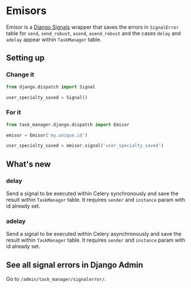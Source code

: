 # Emisors

Emisor is a [Django Signals](https://docs.djangoproject.com/en/5.0/topics/signals/) wrapper that saves the errors in `SignalError` table for `send`, `send_robust`, `asend`, `asend_robust` and the cases `delay` and `adelay` appear within `TaskManager` table.

## Setting up

### Change it

```py
from django.dispatch import Signal

user_specialty_saved = Signal()
```

### For it

```py
from task_manager.django.dispatch import Emisor

emisor = Emisor('my.unique.id')

user_specialty_saved = emisor.signal('user_specialty_saved')
```

## What's new

### delay

Send a signal to be executed within Celery synchronously and save the result within `TaskManager` table. It requires `sender` and `instance` param with id already set.

### adelay

Send a signal to be executed within Celery asynchronously and save the result within `TaskManager` table. It requires `sender` and `instance` param with id already set.

## See all signal errors in Django Admin

Go to `/admin/task_manager/signalerror/`.
